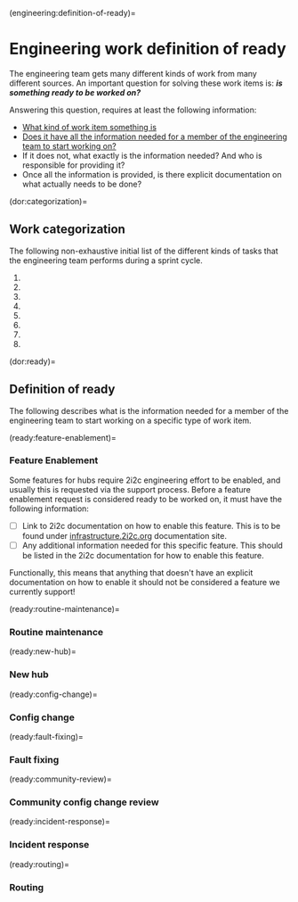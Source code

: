 (engineering:definition-of-ready)=
# Engineering work definition of ready

The engineering team gets many different kinds of work from many different sources. An important question for solving these work items is: _**is something ready to be worked on?**_

Answering this question, requires at least the following information:

- [What kind of work item something is](dor:categorization)
- [Does it have all the information needed for a member of the engineering team to start working on?](dor:ready)
- If it does not, what exactly is the information needed? And who is responsible for providing it?
- Once all the information is provided, is there explicit documentation on what actually needs to be done?

(dor:categorization)=
## Work categorization

The following non-exhaustive initial list of the different kinds of tasks that the engineering team performs during a sprint cycle.

1. [](ready:feature-enablement)
2. [](ready:routine-maintenance)
3. [](ready:new-hub)
4. [](ready:config-change)
5. [](ready:fault-fixing)
6. [](ready:community-review)
7. [](ready:incident-Response)
8. [](ready:routing)

(dor:ready)=
## Definition of ready

The following describes what is the information needed for a member of the engineering team to start working on a specific type of work item.

(ready:feature-enablement)=
### Feature Enablement

Some features for hubs require 2i2c engineering effort to be enabled, and usually this is requested via
the support process. Before a feature enablement request is considered ready to be worked on, it must
have the following information:

- [ ] Link to 2i2c documentation on how to enable this feature. This is to be found under
      [infrastructure.2i2c.org](https://infrastructure.2i2c.org) documentation site.
- [ ] Any additional information needed for this specific feature. This should be listed in the 2i2c
      documentation for how to enable this feature.

Functionally, this means that anything that doesn't have an explicit documentation on how to enable it
should not be considered a feature we currently support!

(ready:routine-maintenance)=
### Routine maintenance

(ready:new-hub)=
### New hub

(ready:config-change)=
### Config change

(ready:fault-fixing)=
### Fault fixing

(ready:community-review)=
### Community config change review

(ready:incident-response)=
### Incident response

(ready:routing)=
### Routing